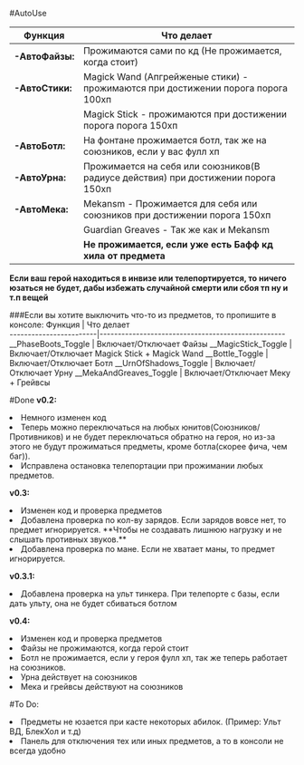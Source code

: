 #AutoUse

Функция        | Что делает                                                                       
---------------|----------------------------------------------------------------------------------
**-АвтоФайзы:**| Прожимаются сами по кд (Не прожимается, когда стоит)
**-АвтоСтики:**| Magick Wand (Апгрейженые стики) - прожимаются при достижении порога порога 100хп 
               | Magick Stick - прожимаются при достижении порога порога 150хп|                    
**-АвтоБотл:** | На фонтане прожимается ботл, так же на союзников, если у вас фулл хп                               
**-АвтоУрна:** | Прожимается на себя или союзников(В радиусе действия) при достижении порога 150хп                                  
**-АвтоМека:** | Mekansm - Прожимается для себя или союзников при достижении порога 150хп                                
               | Guardian Greaves - Так же как и Mekansm                                          
               |**Не прожимается, если уже есть Бафф кд хила от предмета**
**Если ваш герой находиться в инвизе или телепортируется, то ничего юзаться не будет, дабы избежать случайной смерти или сбоя тп ну и т.п вещей**


###Если вы хотите выключить что-то из предметов, то пропишите в консоле:
Функция                 | Что делает                                                                       
------------------------|---------------------------------------------------
__PhaseBoots_Toggle     | Включает/Отключает Файзы
__MagicStick_Toggle     | Включает/Отключает Magick Stick + Magick Wand
__Bottle_Toggle         | Включает/Отключает Ботл
__UrnOfShadows_Toggle   | Включает/Отключает Урну
__MekaAndGreaves_Toggle | Включает/Отключает Меку + Грейвсы


#Done
**v0.2:**
<li>Немного изменен код
<li>Теперь можно переключаться на любых юнитов(Союзников/Противников) и не будет переключаться обратно на героя, но из-за этого не будут прожиматься предметы, кроме ботла(скорее фича, чем баг)).
<li>Исправлена остановка телепортации при прожимании любых предметов.

**v0.3:**
<li>Изменен код и проверка предметов
<li>Добавлена проверка по кол-ву зарядов. Если зарядов вовсе нет, то предмет игнорируется. 
	**Чтобы не создавать лишнюю нагрузку и не слышать противных звуков.**
<li>Добавлена проверка по мане. Если не хватает маны, то предмет игнорируется.

**v0.3.1:**
<li>Добавлена проверка на ульт тинкера. При телепорте с базы, если дать ульту, она не будет сбиваться ботлом

**v0.4:**
<li>Изменен код и проверка предметов
<li>Файзы не прожимаются, когда герой стоит
<li>Ботл не прожимается, если у героя фулл хп, так же теперь работает на союзников.
<li>Урна действует на союзников
<li>Мека и грейвсы действуют на союзников

#To Do:
<li>Предметы не юзается при касте некоторых абилок. (Пример: Ульт ВД, БлекХол и т.д)
<li>Панель для отключения тех или иных предметов, а то в консоли не всегда удобно
